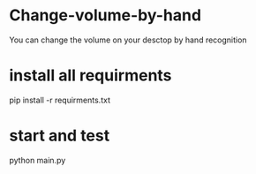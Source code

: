 # Change-volume-by-hand
You can change the volume on your desctop by hand recognition
# install all requirments
pip install -r requirments.txt
# start and test
python main.py
